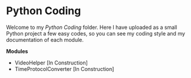 # Python Coding

Welcome to my *Python Coding* folder. Here I have uploaded as a small Python project a few easy codes, so you can see my coding style and my documentation of each module.

**Modules**
* VideoHelper \[In Construction]
* TimeProtocolConverter \[In Construction]
